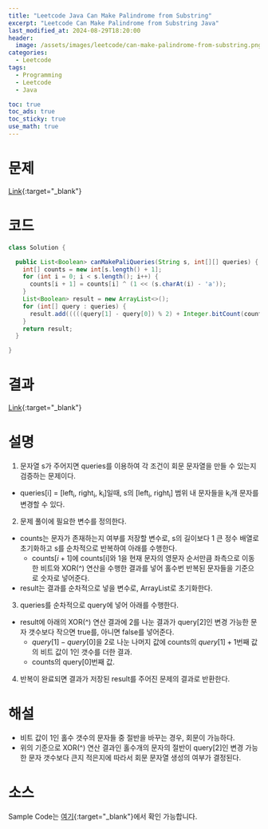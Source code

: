```yaml
---
title: "Leetcode Java Can Make Palindrome from Substring"
excerpt: "Leetcode Can Make Palindrome from Substring Java"
last_modified_at: 2024-08-29T18:20:00
header:
  image: /assets/images/leetcode/can-make-palindrome-from-substring.png
categories:
  - Leetcode
tags:
  - Programming
  - Leetcode
  - Java

toc: true
toc_ads: true
toc_sticky: true
use_math: true
---
```

# 문제
[Link](https://leetcode.com/problems/can-make-palindrome-from-substring/){:target="_blank"}

# 코드
```java
class Solution {

  public List<Boolean> canMakePaliQueries(String s, int[][] queries) {
    int[] counts = new int[s.length() + 1];
    for (int i = 0; i < s.length(); i++) {
      counts[i + 1] = counts[i] ^ (1 << (s.charAt(i) - 'a'));
    }
    List<Boolean> result = new ArrayList<>();
    for (int[] query : queries) {
      result.add(((((query[1] - query[0]) % 2) + Integer.bitCount(counts[query[1] + 1] ^ counts[query[0]])) / 2) <= query[2]);
    }
    return result;
  }

}
```

# 결과
[Link](https://leetcode.com/problems/can-make-palindrome-from-substring/submissions/1372015236/){:target="_blank"}

# 설명
1. 문자열 s가 주어지면 queries를 이용하여 각 조건이 회문 문자열을 만들 수 있는지 검증하는 문제이다.
- queries[i] = [left<sub>i</sub>, right<sub>i</sub>, k<sub>i</sub>]일때, s의 [left<sub>i</sub>, right<sub>i</sub>] 범위 내 문자들을 k<sub>i</sub>개 문자를 변경할 수 있다.

2. 문제 풀이에 필요한 변수를 정의한다.
- counts는 문자가 존재하는지 여부를 저장할 변수로, s의 길이보다 1 큰 정수 배열로 초기화하고 s를 순차적으로 반복하여 아래를 수행한다.
  - counts[$i + 1$]에 counts[i]와 1을 현재 문자의 영문자 순서만큼 좌측으로 이동한 비트와 XOR(^) 연산을 수행한 결과를 넣어 홀수번 반복된 문자들을 기준으로 숫자로 넣어준다.
- result는 결과를 순차적으로 넣을 변수로, ArrayList로 초기화한다.

3. queries를 순차적으로 query에 넣어 아래를 수행한다.
- result에 아래의 XOR(^) 연산 결과에 2를 나눈 결과가 query[2]인 변경 가능한 문자 갯수보다 작으면 true를, 아니면 false를 넣어준다.
  - $query[1] - query[0]$을 2로 나눈 나머지 값에 counts의 $query[1] + 1$번째 값의 비트 값이 1인 갯수를 더한 결과.
  - counts의 query[0]번째 값.

4. 반복이 완료되면 결과가 저장된 result를 주어진 문제의 결과로 반환한다.

# 해설
- 비트 값이 1인 홀수 갯수의 문자들 중 절반을 바꾸는 경우, 회문이 가능하다.
- 위의 기준으로 XOR(^) 연산 결과인 홀수개의 문자의 절반이 query[2]인 변경 가능한 문자 갯수보다 큰지 적은지에 따라서 회문 문자열 생성의 여부가 결정된다.

# 소스
Sample Code는 [여기](https://github.com/GracefulSoul/leetcode/blob/master/src/main/java/gracefulsoul/problems/CanMakePalindromeFromSubstring.java){:target="_blank"}에서 확인 가능합니다.